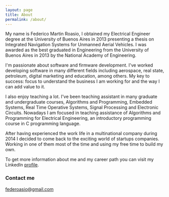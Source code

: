 ```yaml
---
layout: page
title: About
permalink: /about/
---
```


My name is Federico Martin Roasio, I obtained my Electrical Engineer degree at the University of Buenos Aires in 2013 presenting a thesis on Integrated Navigation Systems for Unmanned Aerial Vehicles. I was awarded as the best graduated in Engineering from the University of Buenos Aires in 2013 by the National Academy of Engineering.

I'm passionate about software and firmware development. I've worked developing software in many different fields including aerospace, real state, petroleum, digital marketing and education, among others. My key to success: focus to understand the business I am working for and the way I can add value to it.

I also enjoy teaching a lot. I've been teaching assistant in many graduate and undergraduate courses, Algorithms and Programming, Embedded Systems, Real Time Operative Systems, Signal Processing and Electronic Circuits. Nowadays I am focused in teaching assistance of Algorithms and Programming for Electrical Engineering, an introductory programming course in C programming language.

After having experienced the work life in a multinational company during 2014 I decided to come back to the exciting world of startups companies. Working in one of them most of the time and using my free time to build my own.

To get more information about me and my career path you can visit my LinkedIn [profile](http://linkedin/in/froasio).

### Contact me

[federoasio@gmail.com](mailto:federoasio@gmail.com)
